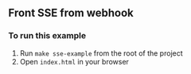 ## Front SSE from webhook

### To run this example

1. Run `make sse-example` from the root of the project
2. Open `index.html` in your browser